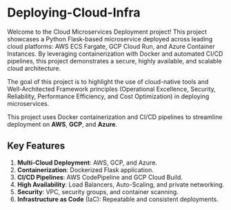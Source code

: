 # Deploying-Cloud-Infra
Welcome to the Cloud Microservices Deployment project! This project showcases a Python Flask-based microservice deployed across leading cloud platforms: AWS ECS Fargate, GCP Cloud Run, and Azure Container Instances. By leveraging containerization with Docker and automated CI/CD pipelines, this project demonstrates a secure, highly available, and scalable cloud architecture.

The goal of this project is to highlight the use of cloud-native tools and Well-Architected Framework principles (Operational Excellence, Security, Reliability, Performance Efficiency, and Cost Optimization) in deploying microservices.

This project uses Docker containerization and CI/CD pipelines to streamline deployment on **AWS**, **GCP**, and **Azure**.


## **Key Features**
1. **Multi-Cloud Deployment**: AWS, GCP, and Azure.
2. **Containerization**: Dockerized Flask application.
3. **CI/CD Pipelines**: AWS CodePipeline and GCP Cloud Build.
4. **High Availability**: Load Balancers, Auto-Scaling, and private networking.
5. **Security**: VPC, security groups, and container scanning.
6. **Infrastructure as Code** (IaC): Repeatable and consistent deployments.
